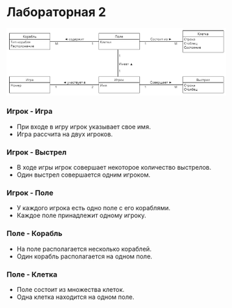# Лабораторная 2
![erd](erd.png)
### Игрок - Игра
- При входе в игру игрок указывает свое имя.
- Игра рассчита на двух игроков.
### Игрок - Выстрел
- В ходе игры игрок совершает некоторое количество выстрелов.
- Один выстрел совершается одним игроком.
### Игрок - Поле
- У каждого игрока есть одно поле с его кораблями.
- Каждое поле принадлежит одному игроку.
### Поле - Корабль
- На поле располагается несколько кораблей.
- Один корабль располагается на одном поле.
### Поле - Клетка
- Поле состоит из множества клеток.
- Одна клетка находится на одном поле.